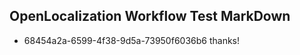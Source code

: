 ## OpenLocalization Workflow Test MarkDown
* 68454a2a-6599-4f38-9d5a-73950f6036b6 
thanks!<!--HONumber=Mar16_HO4-->
